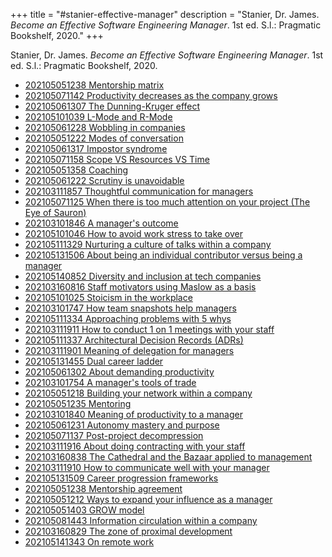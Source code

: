 +++
title = "#stanier-effective-manager"
description = "Stanier, Dr. James. _Become an Effective Software Engineering Manager_. 1st ed. S.l.: Pragmatic Bookshelf, 2020."
+++

Stanier, Dr. James. _Become an Effective Software Engineering Manager_. 1st ed. S.l.: Pragmatic Bookshelf, 2020.

- [202105051238 Mentorship matrix](/blips/202105051238-mentorship-matrix)
- [202105071142 Productivity decreases as the company grows](/blips/202105071142-productivity-decreases-as-the-company-grows)
- [202105061307 The Dunning-Kruger effect](/blips/202105061307-the-dunning-kruger-effect)
- [202105101039 L-Mode and R-Mode](/blips/202105101039-l-mode-and-r-mode)
- [202105061228 Wobbling in companies](/blips/202105061228-wobbling-in-companies)
- [202105051222 Modes of conversation](/blips/202105051222-modes-of-conversation)
- [202105061317 Impostor syndrome](/blips/202105061317-impostor-syndrome)
- [202105071158 Scope VS Resources VS Time](/blips/202105071158-scope-vs-resources-vs-time)
- [202105051358 Coaching](/blips/202105051358-coaching)
- [202105061222 Scrutiny is unavoidable](/blips/202105061222-scrutiny-is-unavoidable)
- [202103111857 Thoughtful communication for managers](/blips/202103111857-thoughtful-communication-for-managers)
- [202105071125 When there is too much attention on your project (The Eye of Sauron)](/blips/202105071125-when-there-is-too-much-attention-on-your-project--the-eye-of-sauron-)
- [202103101846 A manager's outcome](/blips/202103101846-a-manager-s-outcome)
- [202105101046 How to avoid work stress to take over](/blips/202105101046-how-to-avoid-work-stress-to-take-over)
- [202105111329 Nurturing a culture of talks within a company](/blips/202105111329-nurturing-a-culture-of-talks-within-a-company)
- [202105131506 About being an individual contributor versus being a manager](/blips/202105131506-about-being-an-individual-contributor-versus-being-a-manager)
- [202105140852 Diversity and inclusion at tech companies](/blips/202105140852-diversity-and-inclusion-at-tech-companies)
- [202103160816 Staff motivators using Maslow as a basis](/blips/202103160816-staff-motivators-using-maslow-as-a-basis)
- [202105101025 Stoicism in the workplace](/blips/202105101025-stoicism-in-the-workplace)
- [202103101747 How team snapshots help managers](/blips/202103101747-how-team-snapshots-help-managers)
- [202105111334 Approaching problems with 5 whys](/blips/202105111334-approaching-problems-with-5-whys)
- [202103111911 How to conduct 1 on 1 meetings with your staff](/blips/202103111911-how-to-conduct-1-on-1-meetings-with-your-staff)
- [202105111337 Architectural Decision Records (ADRs)](/blips/202105111337-architectural-decision-records--adrs-)
- [202103111901 Meaning of delegation for managers](/blips/202103111901-meaning-of-delegation-for-managers)
- [202105131455 Dual career ladder](/blips/202105131455-dual-career-ladder)
- [202105061302 About demanding productivity](/blips/202105061302-about-demanding-productivity)
- [202103101754 A manager's tools of trade](/blips/202103101754-a-manager-s-tools-of-trade)
- [202105051218 Building your network within a company](/blips/202105051218-building-your-network-within-a-company)
- [202105051235 Mentoring](/blips/202105051235-mentoring)
- [202103101840 Meaning of productivity to a manager](/blips/202103101840-meaning-of-productivity-to-a-manager)
- [202105061231 Autonomy mastery and purpose](/blips/202105061231-autonomy-mastery-and-purpose)
- [202105071137 Post-project decompression](/blips/202105071137-post-project-decompression)
- [202103111916 About doing contracting with your staff](/blips/202103111916-about-doing-contracting-with-your-staff)
- [202103160838 The Cathedral and the Bazaar applied to management](/blips/202103160838-the-cathedral-and-the-bazaar-applied-to-management)
- [202103111910 How to communicate well with your manager](/blips/202103111910-how-to-communicate-well-with-your-manager)
- [202105131509 Career progression frameworks](/blips/202105131509-career-progression-frameworks)
- [202105051238 Mentorship agreement](/blips/202105051238-mentorship-agreement)
- [202105051212 Ways to expand your influence as a manager](/blips/202105051212-ways-to-expand-your-influence-as-a-manager)
- [202105051403 GROW model](/blips/202105051403-grow-model)
- [202105081443 Information circulation within a company](/blips/202105081443-information-circulation-within-a-company)
- [202103160829 The zone of proximal development](/blips/202103160829-the-zone-of-proximal-development)
- [202105141343 On remote work](/blips/202105141343-on-remote-work)
